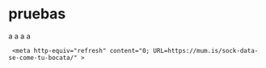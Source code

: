 # pruebas
a
a
a
a

</code>    <link rel="canonical" href="https://mum.is/sock-data-se-come-tu-bocata/" />
 


     <meta http-equiv="refresh" content="0; URL=https://mum.is/sock-data-se-come-tu-bocata/" >
 
